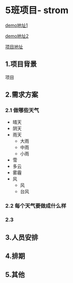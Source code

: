 # 5班项目- strom
[demo地址1](http://jrgapp.sinaapp.com/)

[demo地址2](http://strom.coding.io/)

[项目地址](https://coding.net/u/jirengu/p/Strom/git)
## 1.项目背景

项目
## 2.需求方案

### 2.1 做哪些天气
- 晴天
- 阴天
- 雨天
	- 大雨
	- 中雨
	- 小雨
- 雪
- 多云
- 雾霾
- 风
	- 风
	- 台风 

 	

### 2.2 每个天气要做成什么样

### 2.3 






## 3.人员安排

## 4.排期

## 5.其他


